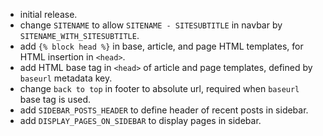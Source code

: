* initial release.
* change `SITENAME` to allow `SITENAME - SITESUBTITLE` in navbar by `SITENAME_WITH_SITESUBTITLE`.
* add `{% block head %}` in base, article, and page HTML templates, for HTML insertion in `<head>`.
* add HTML base tag in `<head>` of article and page templates, defined by `baseurl` metadata key.
* change `back to top` in footer to absolute url, required when `baseurl` base tag is used.
* add `SIDEBAR_POSTS_HEADER` to define header of recent posts in sidebar.
* add `DISPLAY_PAGES_ON_SIDEBAR` to display pages in sidebar.

